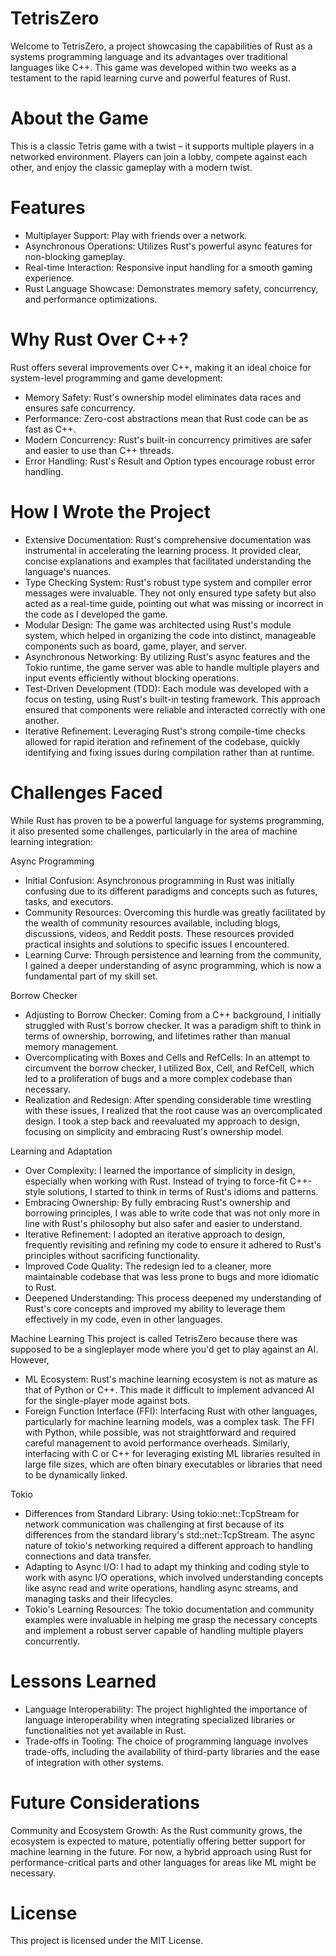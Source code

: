 ﻿# TetrisZero
Welcome to TetrisZero, a project showcasing the capabilities of Rust as a systems programming language and its advantages over traditional languages like C++. This game was developed within two weeks as a testament to the rapid learning curve and powerful features of Rust.

# About the Game
This is a classic Tetris game with a twist – it supports multiple players in a networked environment. Players can join a lobby, compete against each other, and enjoy the classic gameplay with a modern twist.

# Features
* Multiplayer Support: Play with friends over a network.
* Asynchronous Operations: Utilizes Rust's powerful async features for non-blocking gameplay.
* Real-time Interaction: Responsive input handling for a smooth gaming experience.
* Rust Language Showcase: Demonstrates memory safety, concurrency, and performance optimizations.

# Why Rust Over C++?
Rust offers several improvements over C++, making it an ideal choice for system-level programming and game development:
* Memory Safety: Rust's ownership model eliminates data races and ensures safe concurrency.
* Performance: Zero-cost abstractions mean that Rust code can be as fast as C++.
* Modern Concurrency: Rust's built-in concurrency primitives are safer and easier to use than C++ threads.
* Error Handling: Rust's Result and Option types encourage robust error handling.

# How I Wrote the Project
* Extensive Documentation: Rust's comprehensive documentation was instrumental in accelerating the learning process. It provided clear, concise explanations and examples that facilitated understanding the language's nuances.
* Type Checking System: Rust's robust type system and compiler error messages were invaluable. They not only ensured type safety but also acted as a real-time guide, pointing out what was missing or incorrect in the code as I developed the game. 
* Modular Design: The game was architected using Rust's module system, which helped in organizing the code into distinct, manageable components such as board, game, player, and server.
* Asynchronous Networking: By utilizing Rust's async features and the Tokio runtime, the game server was able to handle multiple players and input events efficiently without blocking operations.
* Test-Driven Development (TDD): Each module was developed with a focus on testing, using Rust's built-in testing framework. This approach ensured that components were reliable and interacted correctly with one another.
* Iterative Refinement: Leveraging Rust's strong compile-time checks allowed for rapid iteration and refinement of the codebase, quickly identifying and fixing issues during compilation rather than at runtime.

# Challenges Faced
While Rust has proven to be a powerful language for systems programming, it also presented some challenges, particularly in the area of machine learning integration:

Async Programming
* Initial Confusion: Asynchronous programming in Rust was initially confusing due to its different paradigms and concepts such as futures, tasks, and executors.
* Community Resources: Overcoming this hurdle was greatly facilitated by the wealth of community resources available, including blogs, discussions, videos, and Reddit posts. These resources provided practical insights and solutions to specific issues I encountered.
* Learning Curve: Through persistence and learning from the community, I gained a deeper understanding of async programming, which is now a fundamental part of my skill set.

Borrow Checker
* Adjusting to Borrow Checker: Coming from a C++ background, I initially struggled with Rust's borrow checker. It was a paradigm shift to think in terms of ownership, borrowing, and lifetimes rather than manual memory management.
* Overcomplicating with Boxes and Cells and RefCells: In an attempt to circumvent the borrow checker, I utilized Box, Cell, and RefCell, which led to a proliferation of bugs and a more complex codebase than necessary.
* Realization and Redesign: After spending considerable time wrestling with these issues, I realized that the root cause was an overcomplicated design. I took a step back and reevaluated my approach to design, focusing on simplicity and embracing Rust's ownership model.

Learning and Adaptation
* Over Complexity: I learned the importance of simplicity in design, especially when working with Rust. Instead of trying to force-fit C++-style solutions, I started to think in terms of Rust's idioms and patterns.
* Embracing Ownership: By fully embracing Rust's ownership and borrowing principles, I was able to write code that was not only more in line with Rust's philosophy but also safer and easier to understand.
* Iterative Refinement: I adopted an iterative approach to design, frequently revisiting and refining my code to ensure it adhered to Rust's principles without sacrificing functionality.
* Improved Code Quality: The redesign led to a cleaner, more maintainable codebase that was less prone to bugs and more idiomatic to Rust.
* Deepened Understanding: This process deepened my understanding of Rust's core concepts and improved my ability to leverage them effectively in my code, even in other languages.

Machine Learning
This project is called TetrisZero because there was supposed to be a singleplayer mode where you'd get to play against an AI. However,
* ML Ecosystem: Rust's machine learning ecosystem is not as mature as that of Python or C++. This made it difficult to implement advanced AI for the single-player mode against bots.
* Foreign Function Interface (FFI): Interfacing Rust with other languages, particularly for machine learning models, was a complex task. The FFI with Python, while possible, was not straightforward and required careful management to avoid performance overheads. Similarly, interfacing with C or C++ for leveraging existing ML libraries resulted in large file sizes, which are often binary executables or libraries that need to be dynamically linked.

Tokio
* Differences from Standard Library: Using tokio::net::TcpStream for network communication was challenging at first because of its differences from the standard library's std::net::TcpStream. The async nature of tokio's networking required a different approach to handling connections and data transfer.
* Adapting to Async I/O: I had to adapt my thinking and coding style to work with async I/O operations, which involved understanding concepts like async read and write operations, handling async streams, and managing tasks and their lifecycles.
* Tokio's Learning Resources: The tokio documentation and community examples were invaluable in helping me grasp the necessary concepts and implement a robust server capable of handling multiple players concurrently.

# Lessons Learned
* Language Interoperability: The project highlighted the importance of language interoperability when integrating specialized libraries or functionalities not yet available in Rust.
* Trade-offs in Tooling: The choice of programming language involves trade-offs, including the availability of third-party libraries and the ease of integration with other systems.

# Future Considerations
Community and Ecosystem Growth: As the Rust community grows, the ecosystem is expected to mature, potentially offering better support for machine learning in the future. For now, a hybrid approach using Rust for performance-critical parts and other languages for areas like ML might be necessary. 

# License
This project is licensed under the MIT License.
